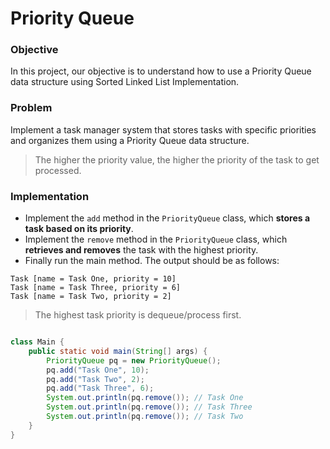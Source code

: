 # Priority Queue

### Objective

In this project, our objective is to understand how to use a Priority Queue data structure using Sorted Linked List Implementation.


### Problem

Implement a task manager system that stores tasks with specific priorities and organizes them using a Priority Queue data structure.

> The higher the priority value, the higher the priority of the task to get processed.

### Implementation

* Implement the `add` method in the `PriorityQueue` class, which **stores a task based on its priority**.
* Implement the `remove` method in the `PriorityQueue` class, which **retrieves and removes** the task with the highest priority.
* Finally run the main method. The output should be as follows:

```
Task [name = Task One, priority = 10]
Task [name = Task Three, priority = 6]
Task [name = Task Two, priority = 2]

```

> The highest task priority is dequeue/process first.


```java

class Main {
    public static void main(String[] args) {
        PriorityQueue pq = new PriorityQueue();
        pq.add("Task One", 10);
        pq.add("Task Two", 2);
        pq.add("Task Three", 6);
        System.out.println(pq.remove()); // Task One
        System.out.println(pq.remove()); // Task Three
        System.out.println(pq.remove()); // Task Two
    }
}

```
